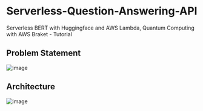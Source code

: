 # Serverless-Question-Answering-API
Serverless BERT with Huggingface and AWS Lambda, Quantum Computing with AWS Braket - Tutorial

## Problem Statement

![image](https://user-images.githubusercontent.com/13203059/161676624-6f614b63-bb67-4ee0-b6e4-f169dbef1ca2.png)

## Architecture

![image](https://user-images.githubusercontent.com/13203059/161676732-d32d20ef-8ce0-428a-b941-8291b104d0b6.png)


